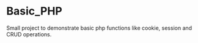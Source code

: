 # Basic_PHP
Small project to demonstrate basic php functions like cookie, session and CRUD operations.
